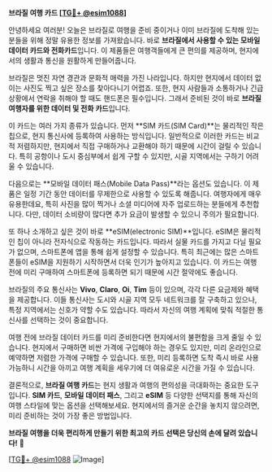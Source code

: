 **브라질 여행 카드 [[TG💪+ @esim1088](https://t.me/s/esim1088)]**

안녕하세요 여러분! 오늘은 브라질로 여행을 준비 중이거나 이미 브라질에 도착해 있는 분들을 위해 정말 유용한 정보를 가져왔습니다. 바로 **브라질에서 사용할 수 있는 모바일 데이터 카드와 전화카드**입니다. 이 제품들은 여행객들에게 큰 편의를 제공하며, 현지에서의 생활과 통신을 원활하게 만들어줍니다.

브라질은 멋진 자연 경관과 문화적 매력을 가진 나라입니다. 하지만 현지에서 데이터 없이는 사진도 찍고 싶은 장소를 찾아다니기 어렵죠. 또한, 현지 사람들과 소통하거나 긴급 상황에서 연락을 취해야 할 때도 핸드폰은 필수입니다. 그래서 준비된 것이 바로 **브라질 여행자를 위한 데이터 및 전화 카드**입니다. 

이 카드는 여러 가지 종류가 있습니다. 먼저 **SIM 카드(SIM Card)**는 물리적인 작은 칩으로, 현지 통신사에 등록하여 사용하는 방식입니다. 일반적으로 이러한 카드는 비교적 저렴하지만, 현지에서 직접 구매하거나 교환해야 하기 때문에 시간이 걸릴 수 있습니다. 특히 공항이나 도시 중심부에서 쉽게 구할 수 있지만, 시골 지역에서는 구하기 어려울 수 있습니다. 

다음으로는 **모바일 데이터 패스(Mobile Data Pass)**라는 옵션도 있습니다. 이 제품은 일정 기간 동안 데이터를 무제한으로 사용할 수 있도록 해줍니다. 여행자에게 매우 유용한데요, 특히 사진을 많이 찍거나 소셜 미디어에 자주 업로드하는 분들에게 추천합니다. 다만, 데이터 소비량이 많다면 추가 요금이 발생할 수 있으니 주의가 필요합니다.

또 하나 소개하고 싶은 것이 바로 **eSIM(electronic SIM)**입니다. eSIM은 물리적인 칩이 아니라 전자식으로 작동하는 카드입니다. 따라서 실물 카드를 가지고 다닐 필요가 없으며, 스마트폰에 앱을 통해 쉽게 설정할 수 있습니다. 특히 최근에는 많은 스마트폰들이 eSIM을 지원하기 시작하면서 더욱 인기가 높아지고 있습니다. 이 카드는 여행 전에 미리 구매하여 스마트폰에 등록하면 되기 때문에 시간 절약에도 좋습니다.

브라질의 주요 통신사는 **Vivo**, **Claro**, **Oi**, **Tim** 등이 있으며, 각각 다른 요금제와 혜택을 제공합니다. 이들 통신사는 도시와 시골 지역 모두 네트워크를 잘 구축하고 있으나, 특정 지역에서는 신호가 약할 수도 있습니다. 따라서 자신의 여행 계획에 맞춰 적절한 통신사를 선택하는 것이 중요합니다.

여행 전에 브라질 데이터 카드를 미리 준비한다면 현지에서의 불편함을 크게 줄일 수 있습니다. 현지에서 구매하면 비싼 가격에 구입해야 하는 경우도 있지만, 미리 온라인으로 예약하면 저렴한 가격에 구매할 수 있습니다. 또한, 미리 등록하면 도착 즉시 바로 사용 가능하니 시간을 아끼고 여행 계획을 세우기에 더 여유로운 시간을 가질 수 있습니다.

결론적으로, **브라질 여행 카드**는 현지 생활과 여행의 편의성을 극대화하는 중요한 도구입니다. **SIM 카드**, **모바일 데이터 패스**, 그리고 **eSIM** 등 다양한 선택지를 통해 자신의 여행 스타일에 맞는 옵션을 선택해보세요. 현지에서의 즐거운 순간을 놓치지 않으려면, 미리 준비하는 것이 가장 좋은 방법입니다.

**브라질 여행을 더욱 편리하게 만들기 위한 최고의 카드 선택은 당신의 손에 달려 있습니다!** 🌟

[[TG💪+ @esim1088](https://t.me/s/esim1088) ![Image](https://i.postimg.cc/Y0z9fWf4/image.png)]